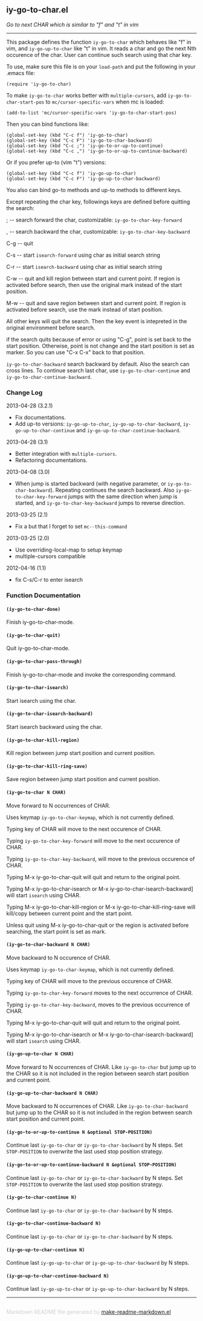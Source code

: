 ## iy-go-to-char.el
*Go to next CHAR which is similar to "f" and "t" in vim*

---

This package defines the function `iy-go-to-char` which behaves like "f" in
vim, and `iy-go-up-to-char` like "t" in vim.  It reads a char and go the
next Nth occurence of the char.  User can continue such search using that
char key.

To use, make sure this file is on your `load-path` and put the
following in your .emacs file:

    (require 'iy-go-to-char)

To make `iy-go-to-char` works better with `multiple-cursors`, add
`iy-go-to-char-start-pos` to `mc/cursor-specific-vars` when mc is loaded:

    (add-to-list 'mc/cursor-specific-vars 'iy-go-to-char-start-pos)

Then you can bind functions like:

    (global-set-key (kbd "C-c f") 'iy-go-to-char)
    (global-set-key (kbd "C-c F") 'iy-go-to-char-backward)
    (global-set-key (kbd "C-c ;") 'iy-go-to-or-up-to-continue)
    (global-set-key (kbd "C-c ,") 'iy-go-to-or-up-to-continue-backward)

Or if you prefer up-to (vim "t") versions:

    (global-set-key (kbd "C-c f") 'iy-go-up-to-char)
    (global-set-key (kbd "C-c F") 'iy-go-up-to-char-backward)

You also can bind go-to methods and up-to methods to different keys.

Except repeating the char key, followings keys are defined before
quitting the search:

   ;   -- search forward the char, customizable:
          `iy-go-to-char-key-forward`

   ,   -- search backward the char, customizable:
          `iy-go-to-char-key-backward`

   C-g -- quit

   C-s -- start `isearch-forward` using char as initial search
          string

   C-r -- start `isearch-backward` using char as initial search
          string

   C-w -- quit and kill region between start and current point.  If region is
          activated before search, then use the original mark instead of the
          start position.

   M-w -- quit and save region between start and current point.  If region is
          activated before search, use the mark instead of start position.

All other keys will quit the search.  Then the key event is
intepreted in the original environment before search.

if the search quits because of error or using "C-g", point is set
back to the start position.  Otherwise, point is not change and the
start position is set as marker.  So you can use "C-x C-x" back to
that position.

`iy-go-to-char-backward` search backward by default.  Also the search can
cross lines.  To continue search last char, use `iy-go-to-char-continue` and
`iy-go-to-char-continue-backward`.

### Change Log

2013-04-28 (3.2.1)

   - Fix documentations.
   - Add up-to versions: `iy-go-up-to-char`, `iy-go-up-to-char-backward`,
     `iy-go-up-to-char-continue` and `iy-go-up-to-char-continue-backward`.

2013-04-28 (3.1)

   - Better integration with `multiple-cursors`.
   - Refactoring documentations.

2013-04-08 (3.0)

   - When jump is started backward (with negative parameter, or
     `iy-go-to-char-backward`). Repeating continues the search
     backward. Also `iy-go-to-char-key-forward` jumps with the same
     direction when jump is started, and `iy-go-to-char-key-backward` jumps
     to reverse direction.

2013-03-25 (2.1)
   - Fix a but that I forget to set `mc--this-command`

2013-03-25 (2.0)
   - Use overriding-local-map to setup keymap
   - multiple-cursors compatible

2012-04-16 (1.1)
   - fix C-s/C-r to enter isearch

### Function Documentation


#### `(iy-go-to-char-done)`

Finish iy-go-to-char-mode.

#### `(iy-go-to-char-quit)`

Quit iy-go-to-char-mode.

#### `(iy-go-to-char-pass-through)`

Finish iy-go-to-char-mode and invoke the corresponding command.

#### `(iy-go-to-char-isearch)`

Start isearch using the char.

#### `(iy-go-to-char-isearch-backward)`

Start isearch backward using the char.

#### `(iy-go-to-char-kill-region)`

Kill region between jump start position and current position.

#### `(iy-go-to-char-kill-ring-save)`

Save region between jump start position and current position.

#### `(iy-go-to-char N CHAR)`

Move forward to N occurrences of CHAR.

Uses keymap `iy-go-to-char-keymap`, which is not currently defined.


Typing key of CHAR will move to the next occurence of CHAR.

Typing `iy-go-to-char-key-forward` will move to the next
occurence of CHAR.

Typing `iy-go-to-char-key-backward`, will move to the previous
occurence of CHAR.

Typing M-x iy-go-to-char-quit will quit and return to the
original point.

Typing M-x iy-go-to-char-isearch or
M-x iy-go-to-char-isearch-backward] will start `isearch` using
CHAR.

Typing M-x iy-go-to-char-kill-region or
M-x iy-go-to-char-kill-ring-save will kill/copy between current
point and the start point.

Unless quit using M-x iy-go-to-char-quit or the region is
activated before searching, the start point is set as mark.

#### `(iy-go-to-char-backward N CHAR)`

Move backward to N occurence of CHAR.

Uses keymap `iy-go-to-char-keymap`, which is not currently defined.


Typing key of CHAR will move to the previous occurence of CHAR.

Typing `iy-go-to-char-key-forward` moves to the next occurrence
of CHAR.

Typing `iy-go-to-char-key-backward`, moves to the previous
occurrence of CHAR.

Typing M-x iy-go-to-char-quit will quit and return to the
original point.

Typing M-x iy-go-to-char-isearch or
M-x iy-go-to-char-isearch-backward] will start `isearch` using
CHAR.

#### `(iy-go-up-to-char N CHAR)`

Move forward to N occurrences of CHAR.
Like `iy-go-to-char` but jump up to the CHAR so it is
not included in the region between search start position and
current point.

#### `(iy-go-up-to-char-backward N CHAR)`

Move backward to N occurrences of CHAR.
Like `iy-go-to-char-backward` but jump up to the CHAR so it is
not included in the region between search start position and
current point.

#### `(iy-go-to-or-up-to-continue N &optional STOP-POSITION)`

Continue last `iy-go-to-char` or `iy-go-to-char-backward` by N steps.
Set `STOP-POSITION` to overwrite the last used stop position strategy.

#### `(iy-go-to-or-up-to-continue-backward N &optional STOP-POSITION)`

Continue last `iy-go-to-char` or `iy-go-to-char-backward` by N steps.
Set `STOP-POSITION` to overwrite the last used stop position strategy.

#### `(iy-go-to-char-continue N)`

Continue last `iy-go-to-char` or `iy-go-to-char-backward` by N steps.

#### `(iy-go-to-char-continue-backward N)`

Continue last `iy-go-to-char` or `iy-go-to-char-backward` by N steps.

#### `(iy-go-up-to-char-continue N)`

Continue last `iy-go-up-to-char` or `iy-go-up-to-char-backward` by N steps.

#### `(iy-go-up-to-char-continue-backward N)`

Continue last `iy-go-up-to-char` or `iy-go-up-to-char-backward` by N steps.

-----
<div style="padding-top:15px;color: #d0d0d0;">
Markdown README file generated by
<a href="https://github.com/mgalgs/make-readme-markdown">make-readme-markdown.el</a>
</div>

